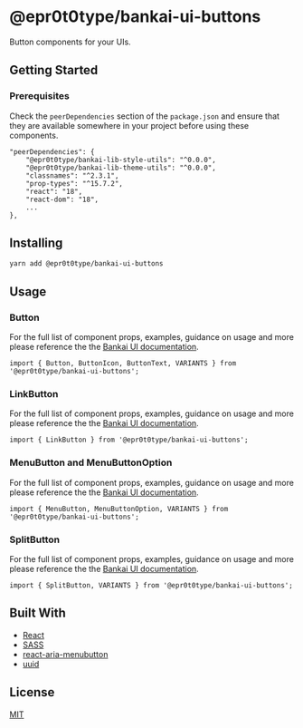 # @epr0t0type/bankai-ui-buttons
Button components for your UIs.

## Getting Started

### Prerequisites
Check the `peerDependencies` section of the `package.json` and ensure that they are available somewhere in your project before using these components.

```
"peerDependencies": {
    "@epr0t0type/bankai-lib-style-utils": "^0.0.0",
    "@epr0t0type/bankai-lib-theme-utils": "^0.0.0",
    "classnames": "^2.3.1",
    "prop-types": "^15.7.2",
    "react": "18",
    "react-dom": "18",
    ...
},
```

## Installing
```
yarn add @epr0t0type/bankai-ui-buttons
```

## Usage

### Button
For the full list of component props, examples, guidance on usage and more please reference the the [Bankai UI documentation](https://bankai-ui.com/?path=/story/components-buttons--button-story).

```
import { Button, ButtonIcon, ButtonText, VARIANTS } from '@epr0t0type/bankai-ui-buttons';
```

### LinkButton
For the full list of component props, examples, guidance on usage and more please reference the the [Bankai UI documentation](https://bankai-ui.com/?path=/story/components-buttons--link-button-story).

```
import { LinkButton } from '@epr0t0type/bankai-ui-buttons';
```

### MenuButton and MenuButtonOption
For the full list of component props, examples, guidance on usage and more please reference the the [Bankai UI documentation](https://bankai-ui.com/?path=/story/components-buttons--menu-button-story).

```
import { MenuButton, MenuButtonOption, VARIANTS } from '@epr0t0type/bankai-ui-buttons';
```

### SplitButton
For the full list of component props, examples, guidance on usage and more please reference the the [Bankai UI documentation](https://bankai-ui.com/?path=/story/components-buttons--split-button-story).

```
import { SplitButton, VARIANTS } from '@epr0t0type/bankai-ui-buttons';
```

## Built With
* [React](https://github.com/facebook/react)
* [SASS](https://github.com/sass/sass)
* [react-aria-menubutton](https://github.com/davidtheclark/react-aria-menubutton)
* [uuid](https://github.com/uuidjs/uuid)

## License
[MIT](../../../LICENSE)
